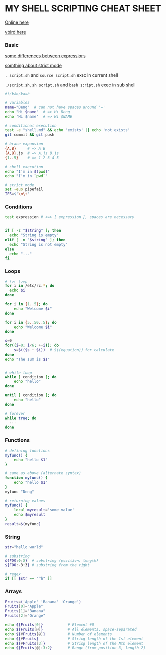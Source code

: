 # MY SHELL SCRIPTING CHEAT SHEET

[Online here](https://devhints.io/bash)

[vbird here](http://linux.vbird.org/linux_basic/0340bashshell-scripts.php)


### Basic
[some differences between expressions](https://stackoverflow.com/questions/18135451/what-is-the-difference-between-var-var-and-var-in-the-bash-shell)

[somthing about strict mode](http://redsymbol.net/articles/unofficial-bash-strict-mode/)

`. script.sh` and `source script.sh` exec in current shell

`./script.sh`, `sh script.sh` and `bash script.sh` exec in sub shell

```sh
#!/bin/bash

# variables
name="Deng"  # can not have spaces around '='
echo "Hi $name"  # => Hi Deng
echo 'Hi $name'  # => Hi $NAME

# conditional execution
test -e "shell.md" && echo 'exists' || echo 'not exists'
git commit && git push

# brace expansion
{A,B}     # => A B
{A,B}.js  # => A.js B.js
{1..5}    # => 1 2 3 4 5

# shell execution
echo "I'm in $(pwd)"
echo "I'm in `pwd`"

# strict mode
set -euo pipefail
IFS=$'\n\t'
```


### Conditions
```sh
test expression # <=> [ expression ], spaces are necessary


if [ -z "$string" ]; then
  echo "String is empty"
elif [ -n "$string" ]; then
  echo "String is not empty"
else
  echo "..."
fi
```


### Loops
```sh
# for loop
for i in /etc/rc.*; do
  echo $i
done

for i in {1..5}; do
    echo "Welcome $i"
done

for i in {5..50..5}; do
    echo "Welcome $i"
done

s=0
for((i=0; i<6; ++i)); do
    s=$(($s + $i))  # $((equation)) for calculate 
done
echo "The sum is $s"


# while loop
while [ condition ]; do
    echo "hello"
done

until [ condition ]; do
    echo "hello"
done

# forever
while true; do
  ···
done
```


### Functions
```sh
# defining functions
myfunc() {
    echo "hello $1"
}

# same as above (alternate syntax)
function myfunc() {
    echo "hello $1"
}
myfunc "Deng"

# returning values
myfunc() {
    local myresult='some value'
    echo $myresult
}
result=$(myfunc)

```


### String

```sh
str="hello world"

# substring
${FOO:0:3}  # substring (position, length)
${FOO:-3:3} # substring from the right

# regex
if [[ $str =~ "^h" ]]
```


### Arrays
```sh
Fruits=('Apple' 'Banana' 'Orange')
Fruits[0]="Apple"
Fruits[1]="Banana"
Fruits[2]="Orange"

echo ${Fruits[0]}           # Element #0
echo ${Fruits[@]}           # All elements, space-separated
echo ${#Fruits[@]}          # Number of elements
echo ${#Fruits}             # String length of the 1st element
echo ${#Fruits[3]}          # String length of the Nth element
echo ${Fruits[@]:3:2}       # Range (from position 3, length 2)
```
